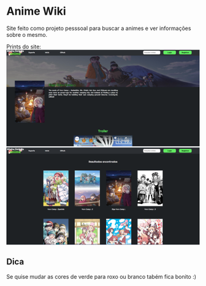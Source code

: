 # Anime Wiki
Site feito como projeto pesssoal para buscar a animes e ver informações sobre o mesmo.

Prints do site:
![final](images/anime.png)
![result](images/anime2.png)

## Dica
Se quise mudar as cores de verde para roxo ou branco tabém fica bonito :)